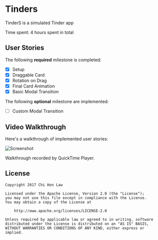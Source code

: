 # Tinders

TinderS is a simulated Tinder app 

Time spent: 4 hours spent in total

## User Stories

The following **required** milestone is completed:

- [X] Setup
- [X] Draggable Card
- [X] Rotation on Drag
- [X] Final Card Animation
- [X] Basic Modal Transition

The following **optional** milestone are implemented:

- [ ] Custom Modal Transition

## Video Walkthrough 

Here's a walkthrough of implemented user stories:

![Screenshot](walkthrough.gif)

Walkthrough recorded by QuickTime Player.

## License

    Copyright 2017 Chi Hon Law

    Licensed under the Apache License, Version 2.0 (the "License");
    you may not use this file except in compliance with the License.
    You may obtain a copy of the License at

        http://www.apache.org/licenses/LICENSE-2.0

    Unless required by applicable law or agreed to in writing, software
    distributed under the License is distributed on an "AS IS" BASIS,
    WITHOUT WARRANTIES OR CONDITIONS OF ANY KIND, either express or implied.